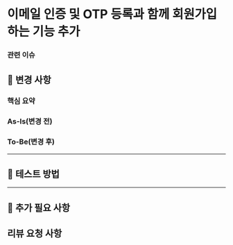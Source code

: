 # 이메일 인증 및 OTP 등록과 함께 회원가입 하는 기능 추가
### 관련 이슈

## 📌 변경 사항
### 핵심 요약



### As-Is(변경 전)  

### To-Be(변경 후)

---

## 📌 테스트 방법


---

## 📌 추가 필요 사항


## 리뷰 요청 사항

